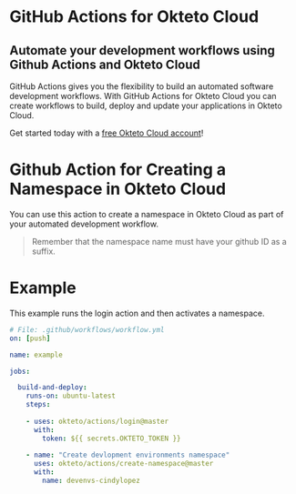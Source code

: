 # GitHub Actions for Okteto Cloud

## Automate your development workflows using Github Actions and Okteto Cloud
GitHub Actions gives you the flexibility to build an automated software development workflows. With GitHub Actions for Okteto Cloud you can create workflows to build, deploy and update your applications in Okteto Cloud.

Get started today with a [free Okteto Cloud account](https://cloud.okteto.com)!

# Github Action for Creating a Namespace in Okteto Cloud

You can use this action to create a namespace in Okteto Cloud as part of your automated development workflow.

> Remember that the namespace name must have your github ID as a suffix.

# Example

This example runs the login action and then activates a namespace.

```yaml
# File: .github/workflows/workflow.yml
on: [push]

name: example

jobs:

  build-and-deploy:
    runs-on: ubuntu-latest
    steps:
    
    - uses: okteto/actions/login@master
      with:
        token: ${{ secrets.OKTETO_TOKEN }}
    
    - name: "Create devlopment environments namespace"
      uses: okteto/actions/create-namespace@master
      with:
        name: devenvs-cindylopez
```

